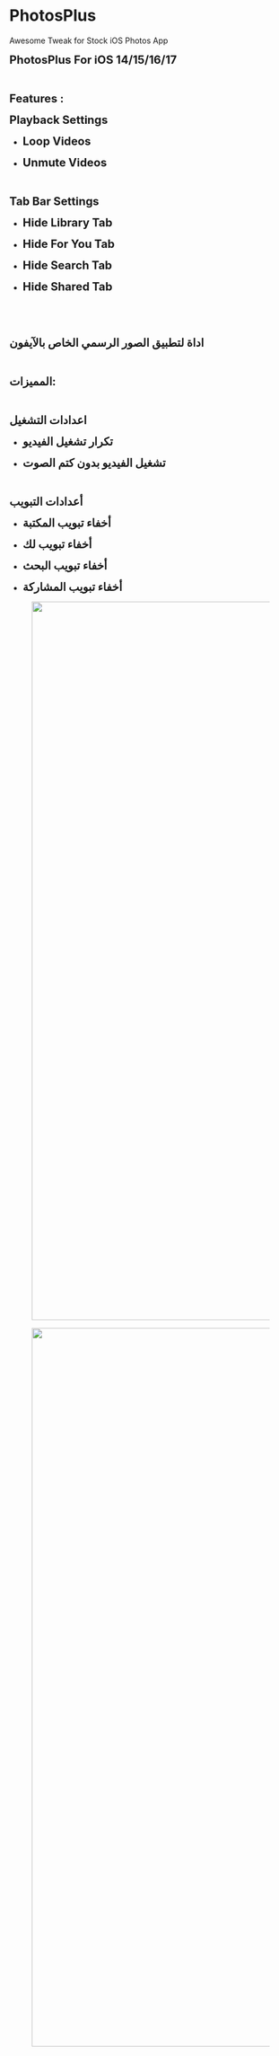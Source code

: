 # PhotosPlus
Awesome Tweak for Stock iOS Photos App

<p style="text-align:justify;"><span style="font-size:20px;"><strong>PhotosPlus For iOS 14/15/16/17</strong></span></p>
<p style="text-align:justify;">&nbsp;</p>
<p style="text-align:justify;"><span style="font-size:20px;"><strong>Features :</strong></span></p>
<p style="text-align:justify;"><span style="font-size:20px;"><strong>Playback Settings</strong></span></p>
<ul>
    <li>
        <p style="text-align:justify;"><span style="font-size:20px;"><strong>Loop Videos</strong></span></p>
    </li>
    <li>
        <p style="text-align:justify;"><span style="font-size:20px;"><strong>Unmute Videos&nbsp;</strong></span></p>
    </li>
</ul>
<p style="text-align:justify;">&nbsp;</p>
<p style="text-align:justify;"><span style="font-size:20px;"><strong>Tab Bar Settings</strong></span></p>
<ul>
    <li>
        <p style="text-align:justify;"><span style="font-size:20px;"><strong>Hide Library Tab</strong></span></p>
    </li>
    <li>
        <p style="text-align:justify;"><span style="font-size:20px;"><strong>Hide For You Tab</strong></span></p>
    </li>
    <li>
        <p style="text-align:justify;"><span style="font-size:20px;"><strong>Hide Search Tab</strong></span></p>
    </li>
    <li>
        <p style="text-align:justify;"><span style="font-size:20px;"><strong>Hide Shared Tab</strong></span></p>
    </li>
</ul>
<p style="text-align:justify;">&nbsp;</p>
<p style="text-align:justify;">&nbsp;</p>
<p style="text-align:justify;"><span style="font-size:20px;"><strong>اداة لتطبيق الصور الرسمي الخاص بالآيفون</strong></span></p>
<p style="text-align:justify;">&nbsp;</p>
<p style="text-align:justify;"><span style="font-size:20px;"><strong>المميزات:</strong></span></p>
<p style="text-align:justify;">&nbsp;</p>
<p style="text-align:justify;"><span style="font-size:20px;"><strong>اعدادات التشغيل</strong></span></p>
<ul>
    <li>
        <p style="text-align:justify;"><span style="font-size:20px;"><strong>تكرار تشغيل الفيديو</strong></span></p>
    </li>
    <li>
        <p style="text-align:justify;"><span style="font-size:20px;"><strong>تشغيل الفيديو بدون كتم الصوت</strong></span></p>
    </li>
</ul>
<p style="text-align:justify;">&nbsp;</p>
<p style="text-align:justify;"><span style="font-size:20px;"><strong>أعدادات التبويب</strong></span></p>
<ul>
    <li>
        <p style="text-align:justify;"><span style="font-size:20px;"><strong>أخفاء تبويب المكتبة</strong></span></p>
    </li>
    <li>
        <p style="text-align:justify;"><span style="font-size:20px;"><strong>أخفاء تبويب لك</strong></span></p>
    </li>
    <li>
        <p style="text-align:justify;"><span style="font-size:20px;"><strong>أخفاء تبويب البحث</strong></span></p>
    </li>
    <li>
        <p style="text-align:justify;"><span style="font-size:20px;"><strong>أخفاء تبويب المشاركة</strong></span></p>
    </li>
</ul>
<figure class="image"><img style="aspect-ratio:591/1280;" src="https://na9.me/ph2.jpg" width="591" height="1280"></figure>
<figure class="image"><img style="aspect-ratio:591/1280;" src="https://na9.me/ph1.jpg" width="591" height="1280"></figure>
